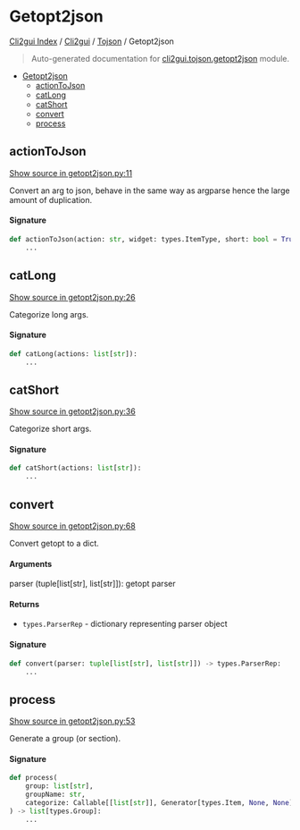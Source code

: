 # Getopt2json

[Cli2gui Index](../../README.md#cli2gui-index) /
[Cli2gui](../index.md#cli2gui) /
[Tojson](./index.md#tojson) /
Getopt2json

> Auto-generated documentation for [cli2gui.tojson.getopt2json](../../../../cli2gui/tojson/getopt2json.py) module.

- [Getopt2json](#getopt2json)
  - [actionToJson](#actiontojson)
  - [catLong](#catlong)
  - [catShort](#catshort)
  - [convert](#convert)
  - [process](#process)

## actionToJson

[Show source in getopt2json.py:11](../../../../cli2gui/tojson/getopt2json.py#L11)

Convert an arg to json, behave in the same way as argparse hence the large
amount of duplication.

#### Signature

```python
def actionToJson(action: str, widget: types.ItemType, short: bool = True) -> types.Item:
    ...
```



## catLong

[Show source in getopt2json.py:26](../../../../cli2gui/tojson/getopt2json.py#L26)

Categorize long args.

#### Signature

```python
def catLong(actions: list[str]):
    ...
```



## catShort

[Show source in getopt2json.py:36](../../../../cli2gui/tojson/getopt2json.py#L36)

Categorize short args.

#### Signature

```python
def catShort(actions: list[str]):
    ...
```



## convert

[Show source in getopt2json.py:68](../../../../cli2gui/tojson/getopt2json.py#L68)

Convert getopt to a dict.

#### Arguments

parser (tuple[list[str], list[str]]): getopt parser

#### Returns

- `types.ParserRep` - dictionary representing parser object

#### Signature

```python
def convert(parser: tuple[list[str], list[str]]) -> types.ParserRep:
    ...
```



## process

[Show source in getopt2json.py:53](../../../../cli2gui/tojson/getopt2json.py#L53)

Generate a group (or section).

#### Signature

```python
def process(
    group: list[str],
    groupName: str,
    categorize: Callable[[list[str]], Generator[types.Item, None, None]],
) -> list[types.Group]:
    ...
```


